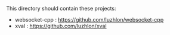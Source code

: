 
This directory should contain these projects:

* websocket-cpp  : https://github.com/luzhlon/websocket-cpp
* xval           : https://github.com/luzhlon/xval
